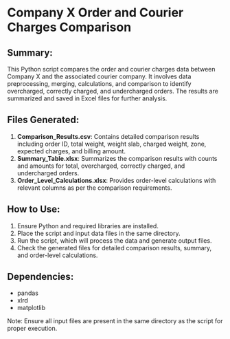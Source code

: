 # Company X Order and Courier Charges Comparison

## Summary:
This Python script compares the order and courier charges data between Company X and the associated courier company. It involves data preprocessing, merging, calculations, and comparison to identify overcharged, correctly charged, and undercharged orders. The results are summarized and saved in Excel files for further analysis.

## Files Generated:
1. **Comparison_Results.csv**: Contains detailed comparison results including order ID, total weight, weight slab, charged weight, zone, expected charges, and billing amount.
2. **Summary_Table.xlsx**: Summarizes the comparison results with counts and amounts for total, overcharged, correctly charged, and undercharged orders.
3. **Order_Level_Calculations.xlsx**: Provides order-level calculations with relevant columns as per the comparison requirements.

## How to Use:
1. Ensure Python and required libraries are installed.
2. Place the script and input data files in the same directory.
3. Run the script, which will process the data and generate output files.
4. Check the generated files for detailed comparison results, summary, and order-level calculations.

## Dependencies:
- pandas
- xlrd
- matplotlib

Note: Ensure all input files are present in the same directory as the script for proper execution.


